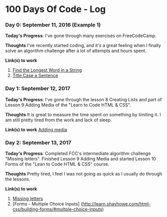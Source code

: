 # 100 Days Of Code - Log

### Day 0: September 11, 2016 (Example 1)

**Today's Progress**: I've gone through many exercises on FreeCodeCamp.

**Thoughts** I've recently started coding, and it's a great feeling when I finally solve an algorithm challenge after a lot of attempts and hours spent.

**Link(s) to work**
1. [Find the Longest Word in a String](https://www.freecodecamp.com/challenges/find-the-longest-word-in-a-string)
2. [Title Case a Sentence](https://www.freecodecamp.com/challenges/title-case-a-sentence)

### Day 1: September 12, 2017

**Today's Progress**: I've gone through the lesson 8 Creating Lists and part of Lesson 9 Adding Media of the "Learn to Code HTML & CSS".

**Thoughts** It is great to measure the time spent on something by limiting it. I am still pretty tired from the work and lack of sleep.

**Link(s) to work**
[Adding media](http://learn.shayhowe.com/html-css/adding-media/)

### Day 2: September 13, 2017

**Today's Progress**: Completed FCC's intermediate algorithm challenge "Missing letters". Finished Lesson 9 Adding Media and started Lesson 10 Forms of the "Lean to Code HTML & CSS" course.

**Thoughts** Pretty tired, I feel I was not going as quick as I usually do through the lessons.

**Link(s) to work**
1. [Missing letters](https://www.freecodecamp.org/challenges/missing-letters)
2. [Forms - Multiple Choice Inputs] (http://learn.shayhowe.com/html-css/building-forms/#multple-choice-inputs)
